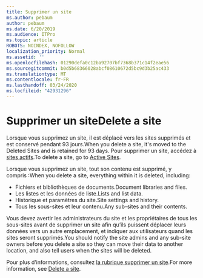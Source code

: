 ```yaml
---
title: Supprimer un site
ms.author: pebaum
author: pebaum
ms.date: 6/20/2019
ms.audience: ITPro
ms.topic: article
ROBOTS: NOINDEX, NOFOLLOW
localization_priority: Normal
ms.assetid: ''
ms.openlocfilehash: 01290defa0c12ba92707bf7368b371c14f2eae56
ms.sourcegitcommit: b0d5b68366028abcf08610672d5bc9d3b25ac433
ms.translationtype: MT
ms.contentlocale: fr-FR
ms.lasthandoff: 03/24/2020
ms.locfileid: "42931296"
---
```

# <a name="delete-a-site"></a><span data-ttu-id="0c8a3-102">Supprimer un site</span><span class="sxs-lookup"><span data-stu-id="0c8a3-102">Delete a site</span></span>

<span data-ttu-id="0c8a3-103">Lorsque vous supprimez un site, il est déplacé vers les sites supprimés et est conservé pendant 93 jours.</span><span class="sxs-lookup"><span data-stu-id="0c8a3-103">When you delete a site, it's moved to the Deleted Sites and is retained for 93 days.</span></span> <span data-ttu-id="0c8a3-104">Pour supprimer un site, accédez à [sites actifs](https://admin.microsoft.com/sharepoint?page=sitemanagement&modern=true).</span><span class="sxs-lookup"><span data-stu-id="0c8a3-104">To delete a site, go to [Active Sites](https://admin.microsoft.com/sharepoint?page=sitemanagement&modern=true).</span></span> 

<span data-ttu-id="0c8a3-105">Lorsque vous supprimez un site, tout son contenu est supprimé, y compris :</span><span class="sxs-lookup"><span data-stu-id="0c8a3-105">When you delete a site, everything within it is deleted, including:</span></span>

- <span data-ttu-id="0c8a3-106">Fichiers et bibliothèques de documents.</span><span class="sxs-lookup"><span data-stu-id="0c8a3-106">Document libraries and files.</span></span>
- <span data-ttu-id="0c8a3-107">Les listes et les données de liste.</span><span class="sxs-lookup"><span data-stu-id="0c8a3-107">Lists and list data.</span></span>
- <span data-ttu-id="0c8a3-108">Historique et paramètres du site.</span><span class="sxs-lookup"><span data-stu-id="0c8a3-108">Site settings and history.</span></span>
- <span data-ttu-id="0c8a3-109">Tous les sous-sites et leur contenu.</span><span class="sxs-lookup"><span data-stu-id="0c8a3-109">Any sub-sites and their contents.</span></span>

<span data-ttu-id="0c8a3-110">Vous devez avertir les administrateurs du site et les propriétaires de tous les sous-sites avant de supprimer un site afin qu’ils puissent déplacer leurs données vers un autre emplacement, et indiquer aux utilisateurs quand les sites seront supprimés.</span><span class="sxs-lookup"><span data-stu-id="0c8a3-110">You should notify the site admins and any sub-site owners before you delete a site so they can move their data to another location, and also tell users when the sites will be deleted.</span></span>

<span data-ttu-id="0c8a3-111">Pour plus d’informations, consultez [la rubrique supprimer un site](https://docs.microsoft.com/sharepoint/delete-site-collection).</span><span class="sxs-lookup"><span data-stu-id="0c8a3-111">For more information, see [Delete a site](https://docs.microsoft.com/sharepoint/delete-site-collection).</span></span>
